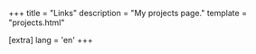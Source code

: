 +++
title = "Links"
description = "My projects page."
template = "projects.html"

[extra]
lang = 'en'
+++
